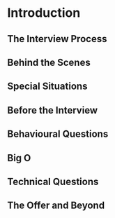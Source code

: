 # Introduction

## The Interview Process

## Behind the Scenes

## Special Situations

## Before the Interview

## Behavioural Questions

## Big O

## Technical Questions

## The Offer and Beyond
